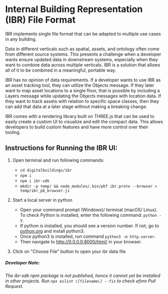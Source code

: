 # Internal Building Representation (IBR) File Format
IBR implements single file format that can be adapted to multiple use cases in any building.

Data in different verticals such as spatial, assets, and ontology often come from different source systems. This presents a challenge when a developer wants ensure updated data in downstream systems, especially when they want to combine data across multiple verticals. IBR is a solution that allows all of it to be combined in a meaningful, portable way.

IBR has no opinion of data requirements. If a developer wants to use IBR as an asset tracking tool, they can utilize the Objects message. If they later want to map asset locations to a single floor, that is possible by including a Layers message while updating the Objects messages with location data. If they want to track assets with relation to specific space classes, then they can add that data at a later stage without making a breaking change.

IBR comes with a rendering library built on THREE.js that can be used to easily create a custom UI to visualize and edit the compact data. This allows developers to build custom features and have more control over their tooling. 

## Instructions for Running the IBR UI:
1. Open terminal and run following commands:
    - `cd digitalbuildings/ibr`
    - `npm i`
    - `npm i ibr-sdk`
    - `mkdir -p temp/ && node_modules/.bin/pbf ibr.proto --browser > temp/ibr_pb_browser.js`

2. Start a local server in python
    - Open your command prompt (Windows)/ terminal (macOS/ Linux). To check Python is installed, enter the following command: `python -V`.
    - If python is installed, you should see a version number. If not, go to [python.org]() and install python3.
    - Once python3 is installed, run command `python3 -m http.server`.
    - Then navigate to http://0.0.0.0:8000/html/ in your browser.

3. Click on "Choose File" button to open your ibr data file

##### Developer Note: 
*The ibr-sdk npm package is not published, hence it cannot yet be installed in other projects.*
*Run `npx eslint \[filename\] --fix` to check efore Pull Request.*
